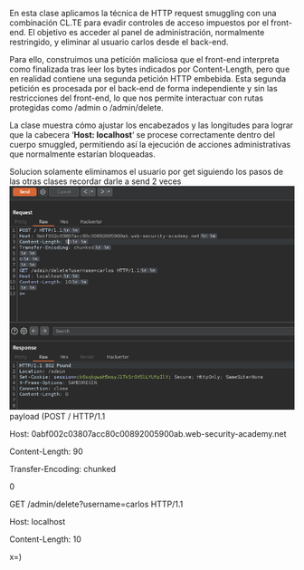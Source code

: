 En esta clase aplicamos la técnica de HTTP request smuggling con una combinación CL.TE para evadir controles de acceso impuestos por el front-end. El objetivo es acceder al panel de administración, normalmente restringido, y eliminar al usuario carlos desde el back-end.

Para ello, construimos una petición maliciosa que el front-end interpreta como finalizada tras leer los bytes indicados por Content-Length, pero que en realidad contiene una segunda petición HTTP embebida. Esta segunda petición es procesada por el back-end de forma independiente y sin las restricciones del front-end, lo que nos permite interactuar con rutas protegidas como /admin o /admin/delete.

La clase muestra cómo ajustar los encabezados y las longitudes para lograr que la cabecera ‘**Host: localhost**‘ se procese correctamente dentro del cuerpo smuggled, permitiendo así la ejecución de acciones administrativas que normalmente estarían bloqueadas.

Solucion
solamente eliminamos el usuario por get siguiendo los pasos de las otras clases recordar darle a send 2 veces
![Pasted_image_20250806215344.png](/Imagenes/Pasted_image_20250806215344.png)
payload (POST / HTTP/1.1

Host: 0abf002c03807acc80c00892005900ab.web-security-academy.net

Content-Length: 90

Transfer-Encoding: chunked



0



GET /admin/delete?username=carlos HTTP/1.1

Host: localhost

Content-Length: 10



x=)
